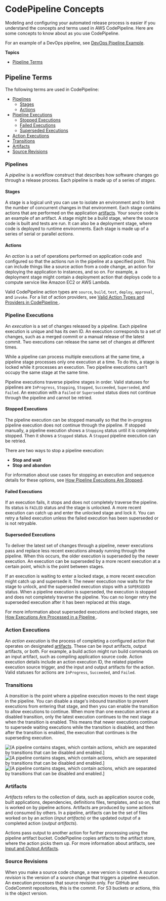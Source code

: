 # CodePipeline Concepts<a name="concepts"></a>

Modeling and configuring your automated release process is easier if you understand the concepts and terms used in AWS CodePipeline\. Here are some concepts to know about as you use CodePipeline\.

For an example of a DevOps pipeline, see [DevOps Pipeline Example](concepts-devops-example.md)\.

**Topics**
+ [Pipeline Terms](#concepts-pipeline-terms)

## Pipeline Terms<a name="concepts-pipeline-terms"></a>

The following terms are used in CodePipeline:
+ [Pipelines](#concepts-pipelines)
  + [Stages](#concepts-stages)
  + [Actions](#concepts-actions)
+ [Pipeline Executions](#concepts-executions)
  + [Stopped Executions](#concepts-executions-stopped)
  + [Failed Executions](#concepts-failed)
  + [Superseded Executions](#concepts-superseded)
+ [Action Executions](#concepts-action-executions)
+ [Transitions](#concepts-transitions)
+ [Artifacts](#concepts-artifacts)
+ [Source Revisions](#concepts-source-revisions)

### Pipelines<a name="concepts-pipelines"></a>

A *pipeline* is a workflow construct that describes how software changes go through a release process\. Each pipeline is made up of a series of *stages*\.

#### Stages<a name="concepts-stages"></a>

A stage is a logical unit you can use to isolate an environment and to limit the number of concurrent changes in that environment\. Each stage contains actions that are performed on the application [artifacts]()\. Your source code is an example of an artifact\. A stage might be a build stage, where the source code is built and tests are run\. It can also be a deployment stage, where code is deployed to runtime environments\. Each stage is made up of a series of serial or parallel *actions*\.

#### Actions<a name="concepts-actions"></a>

An *action* is a set of operations performed on application code and configured so that the actions run in the pipeline at a specified point\. This can include things like a source action from a code change, an action for deploying the application to instances, and so on\. For example, a deployment stage might contain a deployment action that deploys code to a compute service like Amazon EC2 or AWS Lambda\.

Valid CodePipeline action types are `source`, `build`, `test`, `deploy`, `approval`, and `invoke`\. For a list of action providers, see [Valid Action Types and Providers in CodePipeline ](reference-pipeline-structure.md#actions-valid-providers)\.

### Pipeline Executions<a name="concepts-executions"></a>

An *execution* is a set of changes released by a pipeline\. Each pipeline execution is unique and has its own ID\. An execution corresponds to a set of changes, such as a merged commit or a manual release of the latest commit\. Two executions can release the same set of changes at different times\.

While a pipeline can process multiple executions at the same time, a pipeline stage processes only one execution at a time\. To do this, a stage is locked while it processes an execution\. Two pipeline executions can't occupy the same stage at the same time\.

Pipeline executions traverse pipeline stages in order\. Valid statuses for pipelines are `InProgress`, `Stopping`, `Stopped`, `Succeeded`, `Superseded`, and `Failed`\. An execution with a `Failed` or `Superseded` status does not continue through the pipeline and cannot be retried\.

#### Stopped Executions<a name="concepts-executions-stopped"></a>

The pipeline execution can be stopped manually so that the in\-progress pipeline execution does not continue through the pipeline\. If stopped manually, a pipeline execution shows a `Stopping` status until it is completely stopped\. Then it shows a `Stopped` status\. A `Stopped` pipeline execution can be retried\.

There are two ways to stop a pipeline execution:
+ **Stop and wait**
+ **Stop and abandon**

For information about use cases for stopping an execution and sequence details for these options, see [How Pipeline Executions Are Stopped](concepts-how-it-works.md#concepts-how-it-works-stopping)\.

#### Failed Executions<a name="concepts-failed"></a>

If an execution fails, it stops and does not completely traverse the pipeline\. Its status is `FAILED` status and the stage is unlocked\. A more recent execution can catch up and enter the unlocked stage and lock it\. You can retry a failed execution unless the failed execution has been superseded or is not retryable\.

#### Superseded Executions<a name="concepts-superseded"></a>

To deliver the latest set of changes through a pipeline, newer executions pass and replace less recent executions already running through the pipeline\. When this occurs, the older execution is superseded by the newer execution\. An execution can be superseded by a more recent execution at a certain point, which is the point between stages\.

If an execution is waiting to enter a locked stage, a more recent execution might catch up and supersede it\. The newer execution now waits for the stage to unlock, and the superseded execution stops with a `SUPERSEDED` status\. When a pipeline execution is superseded, the execution is stopped and does not completely traverse the pipeline\. You can no longer retry the superseded execution after it has been replaced at this stage\.

For more information about superseded executions and locked stages, see [How Executions Are Processed in a Pipeline ](concepts-how-it-works.md#concepts-how-it-works-executions)\.

### Action Executions<a name="concepts-action-executions"></a>

An *action execution* is the process of completing a configured action that operates on designated [artifacts]()\. These can be input artifacts, output artifacts, or both\. For example, a build action might run build commands on an input artifact, such as compiling application source code\. Action execution details include an action execution ID, the related pipeline execution source trigger, and the input and output artifacts for the action\. Valid statuses for actions are `InProgress`, `Succeeded`, and `Failed`\.

### Transitions<a name="concepts-transitions"></a>

A *transition* is the point where a pipeline execution moves to the next stage in the pipeline\. You can disable a stage's inbound transition to prevent executions from entering that stage, and then you can enable the transition to allow executions to continue\. When more than one execution arrives at a disabled transition, only the latest execution continues to the next stage when the transition is enabled\. This means that newer executions continue to supersede waiting executions while the transition is disabled, and then after the transition is enabled, the execution that continues is the superseding execution\.

![\[A pipeline contains stages, which contain actions, which are separated by transitions that can be disabled and enabled.\]](http://docs.aws.amazon.com/codepipeline/latest/userguide/images/pipeline-elements-workflow.png)![\[A pipeline contains stages, which contain actions, which are separated by transitions that can be disabled and enabled.\]](http://docs.aws.amazon.com/codepipeline/latest/userguide/)![\[A pipeline contains stages, which contain actions, which are separated by transitions that can be disabled and enabled.\]](http://docs.aws.amazon.com/codepipeline/latest/userguide/)

### Artifacts<a name="concepts-artifacts"></a>

*Artifacts* refers to the collection of data, such as application source code, built applications, dependencies, definitions files, templates, and so on, that is worked on by pipeline actions\. Artifacts are produced by some actions and consumed by others\. In a pipeline, artifacts can be the set of files worked on by an action \(*input artifacts*\) or the updated output of a completed action \(*output artifacts*\)\.

Actions pass output to another action for further processing using the pipeline artifact bucket\. CodePipeline copies artifacts to the artifact store, where the action picks them up\. For more information about artifacts, see [Input and Output Artifacts](welcome-introducing-artifacts.md)\.

### Source Revisions<a name="concepts-source-revisions"></a>

When you make a source code change, a new version is created\. A *source revision* is the version of a source change that triggers a pipeline execution\. An execution processes that source revision only\. For GitHub and CodeCommit repositories, this is the commit\. For S3 buckets or actions, this is the object version\.